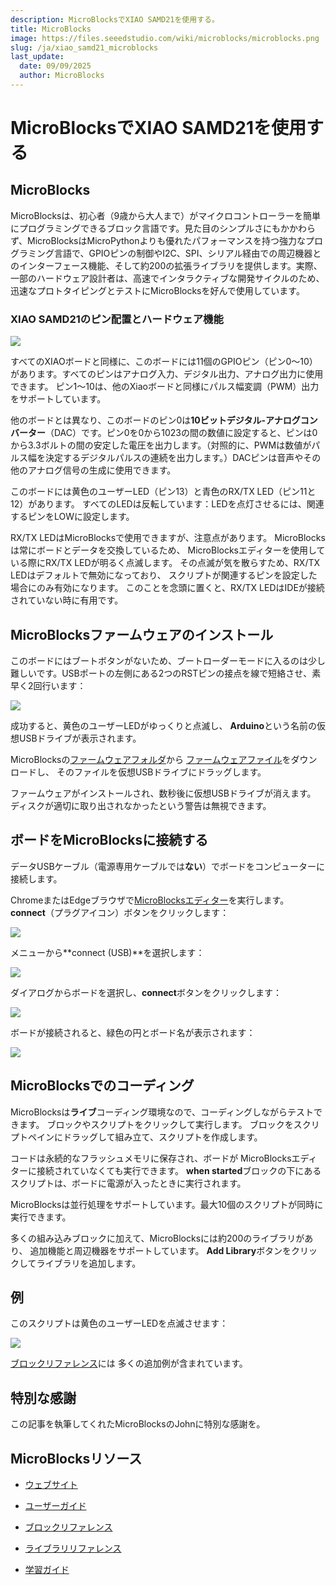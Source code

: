 ```yaml
---
description: MicroBlocksでXIAO SAMD21を使用する。
title: MicroBlocks
image: https://files.seeedstudio.com/wiki/microblocks/microblocks.png
slug: /ja/xiao_samd21_microblocks
last_update:
  date: 09/09/2025
  author: MicroBlocks
---
```


# MicroBlocksでXIAO SAMD21を使用する

## MicroBlocks

MicroBlocksは、初心者（9歳から大人まで）がマイクロコントローラーを簡単にプログラミングできるブロック言語です。見た目のシンプルさにもかかわらず、MicroBlocksはMicroPythonよりも優れたパフォーマンスを持つ強力なプログラミング言語で、GPIOピンの制御やI2C、SPI、シリアル経由での周辺機器とのインターフェース機能、そして約200の拡張ライブラリを提供します。実際、一部のハードウェア設計者は、高速でインタラクティブな開発サイクルのため、迅速なプロトタイピングとテストにMicroBlocksを好んで使用しています。

### XIAO SAMD21のピン配置とハードウェア機能

<div style={{textAlign:'center'}}><img src="https://files.seeedstudio.com/wiki/microblocks/xiao-pinout-samd21.jpg" style={{width:600, height:'auto'}}/></div>

すべてのXIAOボードと同様に、このボードには11個のGPIOピン（ピン0〜10）があります。すべてのピンはアナログ入力、デジタル出力、アナログ出力に使用できます。
ピン1〜10は、他のXiaoボードと同様にパルス幅変調（PWM）出力をサポートしています。

他のボードとは異なり、このボードのピン0は**10ビットデジタル-アナログコンバーター**（DAC）です。ピン0を0から1023の間の数値に設定すると、ピンは0から3.3ボルトの間の安定した電圧を出力します。（対照的に、PWMは数値がパルス幅を決定するデジタルパルスの連続を出力します。）DACピンは音声やその他のアナログ信号の生成に使用できます。

このボードには黄色のユーザーLED（ピン13）と青色のRX/TX LED（ピン11と12）があります。
すべてのLEDは反転しています：LEDを点灯させるには、関連するピンをLOWに設定します。

RX/TX LEDはMicroBlocksで使用できますが、注意点があります。
MicroBlocksは常にボードとデータを交換しているため、
MicroBlocksエディターを使用している際にRX/TX LEDが明るく点滅します。
その点滅が気を散らすため、RX/TX LEDはデフォルトで無効になっており、
スクリプトが関連するピンを設定した場合にのみ有効になります。
このことを念頭に置くと、RX/TX LEDはIDEが接続されていない時に有用です。

## MicroBlocksファームウェアのインストール

このボードにはブートボタンがないため、ブートローダーモードに入るのは少し難しいです。USBポートの左側にある2つのRSTピンの接点を線で短絡させ、素早く2回行います：

<div style={{textAlign:'center'}}><img src="https://files.seeedstudio.com/wiki/Seeeduino-XIAO/img/XIAO-reset.gif" style={{width:400, height:'auto'}}/></div>

成功すると、黄色のユーザーLEDがゆっくりと点滅し、
**Arduino**という名前の仮想USBドライブが表示されます。

MicroBlocksの[ファームウェアフォルダ](https://microblocks.fun/downloads/latest/vm)から
[ファームウェアファイル](https://microblocks.fun/downloads/latest/vm/vm_xiao_samd21.uf2)をダウンロードし、
そのファイルを仮想USBドライブにドラッグします。

ファームウェアがインストールされ、数秒後に仮想USBドライブが消えます。
ディスクが適切に取り出されなかったという警告は無視できます。

## ボードをMicroBlocksに接続する

データUSBケーブル（電源専用ケーブルでは**ない**）でボードをコンピューターに接続します。

ChromeまたはEdgeブラウザで[MicroBlocksエディター](https://microblocks.fun/run/microblocks.html)を実行します。
**connect**（プラグアイコン）ボタンをクリックします：

<div style={{textAlign:'center'}}><img src="https://files.seeedstudio.com/wiki/microblocks/connect-button.png" style={{width:300, height:'auto'}}/></div>

メニューから**connect (USB)**を選択します：

<div style={{textAlign:'center'}}><img src="https://files.seeedstudio.com/wiki/microblocks/connect-menu.png" style={{width:300, height:'auto'}}/></div>

ダイアログからボードを選択し、**connect**ボタンをクリックします：

<div style={{textAlign:'center'}}><img src="https://files.seeedstudio.com/wiki/microblocks/connect-dialog-samd21.png" style={{width:400, height:'auto'}}/></div>

ボードが接続されると、緑色の円とボード名が表示されます：

<div style={{textAlign:'center'}}><img src="https://files.seeedstudio.com/wiki/microblocks/connected-samd21.png" style={{width:300, height:'auto'}}/></div>

## MicroBlocksでのコーディング

MicroBlocksは**ライブ**コーディング環境なので、コーディングしながらテストできます。
ブロックやスクリプトをクリックして実行します。
ブロックをスクリプトペインにドラッグして組み立て、スクリプトを作成します。

コードは永続的なフラッシュメモリに保存され、ボードが
MicroBlocksエディターに接続されていなくても実行できます。
**when started**ブロックの下にあるスクリプトは、ボードに電源が入ったときに実行されます。

MicroBlocksは並行処理をサポートしています。最大10個のスクリプトが同時に実行できます。

多くの組み込みブロックに加えて、MicroBlocksには約200のライブラリがあり、
追加機能と周辺機器をサポートしています。
**Add Library**ボタンをクリックしてライブラリを追加します。

## 例

このスクリプトは黄色のユーザーLEDを点滅させます：

<div style={{textAlign:'center'}}><img src="https://files.seeedstudio.com/wiki/microblocks/xiao-blink.png" style={{width:200, height:'auto'}}/></div>

[ブロックリファレンス](https://wiki.microblocks.fun/en/reference_manual)には
多くの追加例が含まれています。

## 特別な感謝

この記事を執筆してくれたMicroBlocksのJohnに特別な感謝を。

## MicroBlocksリソース

- [ウェブサイト](https://microblocks.fun)

- [ユーザーガイド](https://wiki.microblocks.fun/en/ide)

- [ブロックリファレンス](https://wiki.microblocks.fun/en/reference_manual)

- [ライブラリリファレンス](https://wiki.microblocks.fun/en/libraries)

- [学習ガイド](https://learn.microblocks.fun)
